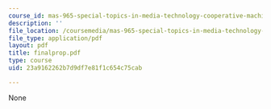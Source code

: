 ```yaml
---
course_id: mas-965-special-topics-in-media-technology-cooperative-machines-fall-2003
description: ''
file_location: /coursemedia/mas-965-special-topics-in-media-technology-cooperative-machines-fall-2003/23a9162262b7d9df7e81f1c654c75cab_finalprop.pdf
file_type: application/pdf
layout: pdf
title: finalprop.pdf
type: course
uid: 23a9162262b7d9df7e81f1c654c75cab

---
```

None